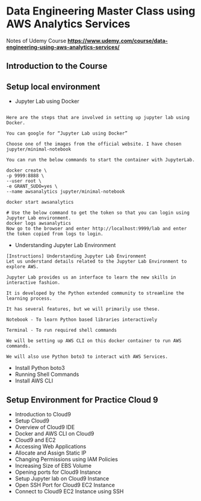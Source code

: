 # Data Engineering Master Class using AWS Analytics Services

Notes of Udemy Course **https://www.udemy.com/course/data-engineering-using-aws-analytics-services/**

## Introduction to the Course

## Setup local environment
* Jupyter Lab using Docker
```

Here are the steps that are involved in setting up jupyter lab using Docker.

You can google for “Jupyter Lab using Docker”

Choose one of the images from the official website. I have chosen jupyter/minimal-notebook

You can run the below commands to start the container with JupyterLab.

docker create \
-p 9999:8888 \
--user root \
-e GRANT_SUDO=yes \
--name awsanalytics jupyter/minimal-notebook
 
docker start awsanalytics
 
# Use the below command to get the token so that you can login using Jupyter Lab environment.
docker logs awsanalytics
Now go to the browser and enter http://localhost:9999/lab and enter the token copied from logs to login.
```

* Understanding Jupyter Lab Environment
```
[Instructions] Understanding Jupyter Lab Environment
Let us understand details related to the Jupyter Lab Environment to explore AWS.

Jupyter Lab provides us an interface to learn the new skills in interactive fashion.

It is developed by the Python extended community to streamline the learning process.

It has several features, but we will primarily use these.

Notebook - To learn Python based libraries interactively

Terminal - To run required shell commands

We will be setting up AWS CLI on this docker container to run AWS commands.

We will also use Python boto3 to interact with AWS Services.
```

* Install Python boto3
* Running Shell Commands
* Install AWS CLI

## Setup Environment for Practice Cloud 9
* Introduction to Cloud9
* Setup Cloud9
* Overview of Cloud9 IDE
* Docker and AWS CLI on Cloud9
* Cloud9 and EC2
* Accessing Web Applications
* Allocate and Assign Static IP
* Changing Permissions using IAM Policies
* Increasing Size of EBS Volume
* Opening ports for Cloud9 Instance
* Setup Jupyter lab on Cloud9 Instance
* Open SSH Port for Cloud9 EC2 Instance
* Connect to Cloud9 EC2 Instance using SSH
